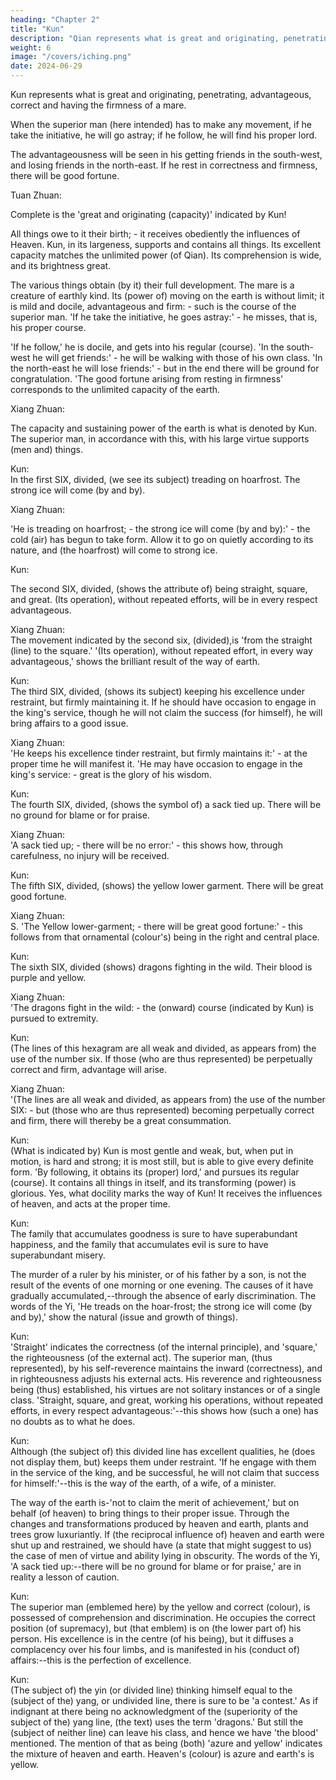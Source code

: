 ```yaml
---
heading: "Chapter 2"
title: "Kun"
description: "Qian represents what is great and originating, penetrating, advantageous, correct and firm"
weight: 6
image: "/covers/iching.png"
date: 2024-06-29
---
```



Kun represents what is great and originating, penetrating, advantageous, correct and having the firmness of a mare. 

When the superior man (here intended) has to make any movement, if he take the initiative, he will go astray; if he follow, he will find his proper lord.

The advantageousness will be seen in his getting friends in the south-west, and losing friends in the north-east. If he rest in correctness and firmness, there will be good fortune.

Tuan Zhuan:	

Complete is the 'great and originating (capacity)' indicated by Kun!

All things owe to it their birth; - it receives obediently the influences of Heaven. Kun, in its largeness, supports and contains all things. Its excellent capacity matches the unlimited power (of Qian). Its comprehension is wide, and its brightness great. 

The various things obtain (by it) their full development. The mare is a creature of earthly kind. Its (power of) moving on the earth is without limit; it is mild and docile, advantageous and firm: - such is the course of the superior man. 'If he take the initiative, he goes astray:' - he misses, that is, his proper course. 

'If he follow,' he is docile, and gets into his regular (course). 'In the south-west he will get friends:' - he will be walking with those of his own class. 'In the north-east he will lose friends:' - but in the end there will be ground for congratulation. 'The good fortune arising from resting in firmness' corresponds to the unlimited capacity of the earth.

Xiang Zhuan:	

The capacity and sustaining power of the earth is what is denoted by Kun. The superior man, in accordance with this, with his large virtue supports (men and) things.

Kun:	
In the first SIX, divided, (we see its subject) treading on hoarfrost. The strong ice will come (by and by).

Xiang Zhuan:	

'He is treading on hoarfrost; - the strong ice will come (by and by):' - the cold (air) has begun to take form. Allow it to go on quietly according to its nature, and (the hoarfrost) will come to strong ice.

Kun:	

The second SIX, divided, (shows the attribute of) being straight, square, and great. (Its operation), without repeated efforts, will be in every respect advantageous.

Xiang Zhuan:	
The movement indicated by the second six, (divided),is 'from the straight (line) to the square.' '(Its operation), without repeated effort, in every way advantageous,' shows the brilliant result of the way of earth.

Kun:	
The third SIX, divided, (shows its subject) keeping his excellence under restraint, but firmly maintaining it. If he should have occasion to engage in the king's service, though he will not claim the success (for himself), he will bring affairs to a good issue.

Xiang Zhuan:	
'He keeps his excellence tinder restraint, but firmly maintains it:' - at the proper time he will manifest it. 'He may have occasion to engage in the king's service: - great is the glory of his wisdom.

Kun:	
The fourth SIX, divided, (shows the symbol of) a sack tied up. There will be no ground for blame or for praise.

Xiang Zhuan:	
'A sack tied up; - there will be no error:' - this shows how, through carefulness, no injury will be received.

Kun:	
The fifth SIX, divided, (shows) the yellow lower garment. There will be great good fortune.

Xiang Zhuan:	
S. 'The Yellow lower-garment; - there will be great good fortune:' - this follows from that ornamental (colour's) being in the right and central place.

Kun:	
The sixth SIX, divided (shows) dragons fighting in the wild. Their blood is purple and yellow.

Xiang Zhuan:	
'The dragons fight in the wild: - the (onward) course (indicated by Kun) is pursued to extremity.

Kun:	
(The lines of this hexagram are all weak and divided, as appears from) the use of the number six. If those (who are thus represented) be perpetually correct and firm, advantage will arise.

Xiang Zhuan:	
'(The lines are all weak and divided, as appears from) the use of the number SIX: - but (those who are thus represented) becoming perpetually correct and firm, there will thereby be a great consummation.

Kun:	
(What is indicated by) Kun is most gentle and weak, but, when put in motion, is hard and strong; it is most still, but is able to give every definite form. 'By following, it obtains its (proper) lord,' and pursues its regular (course). It contains all things in itself, and its transforming (power) is glorious. Yes, what docility marks the way of Kun! It receives the influences of heaven, and acts at the proper time.

Kun:	
The family that accumulates goodness is sure to have superabundant happiness, and the family that accumulates evil is sure to have superabundant misery. 

The murder of a ruler by his minister, or of his father by a son, is not the result of the events of one morning or one evening. The causes of it have gradually accumulated,--through the absence of early discrimination. The words of the Yi, 'He treads on the hoar-frost; the strong ice will come (by and by),' show the natural (issue and growth of things).

Kun:	
'Straight' indicates the correctness (of the internal principle), and 'square,' the righteousness (of the external act). The superior man, (thus represented), by his self-reverence maintains the inward (correctness), and in righteousness adjusts his external acts. His reverence and righteousness being (thus) established, his virtues are not solitary instances or of a single class. 'Straight, square, and great, working his operations, without repeated efforts, in every respect advantageous:'--this shows how (such a one) has no doubts as to what he does.

Kun:	
Although (the subject of) this divided line has excellent qualities, he (does not display them, but) keeps them under restraint. 'If he engage with them in the service of the king, and be successful, he will not claim that success for himself:'--this is the way of the earth, of a wife, of a minister. 

The way of the earth is-'not to claim the merit of achievement,' but on behalf (of heaven) to bring things to their proper issue. Through the changes and transformations produced by heaven and earth, plants and trees grow luxuriantly. If (the reciprocal influence of) heaven and earth were shut up and restrained, we should have (a state that might suggest to us) the case of men of virtue and ability lying in obscurity. The words of the Yi, 'A sack tied up:--there will be no ground for blame or for praise,' are in reality a lesson of caution.

Kun:	
The superior man (emblemed here) by the yellow and correct (colour), is possessed of comprehension and discrimination. He occupies the correct position (of supremacy), but (that emblem) is on (the lower part of) his person. His excellence is in the centre (of his being), but it diffuses a complacency over his four limbs, and is manifested in his (conduct of) affairs:--this is the perfection of excellence.

Kun:	
(The subject of) the yin (or divided line) thinking himself equal to the (subject of the) yang, or undivided line, there is sure to be 'a contest.' As if indignant at there being no acknowledgment of the (superiority of the subject of the) yang line, (the text) uses the term 'dragons.' But still the (subject of neither line) can leave his class, and hence we have 'the blood' mentioned. The mention of that as being (both) 'azure and yellow' indicates the mixture of heaven and earth. Heaven's (colour) is azure and earth's is yellow.
